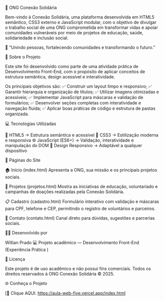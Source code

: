 💙 ONG Conexão Solidária

Bem-vindo à Conexão Solidária, uma plataforma desenvolvida em HTML5 semântico, CSS3 externo e JavaScript modular, com o objetivo de divulgar o trabalho social de uma ONG comprometida em transformar vidas e apoiar comunidades vulneráveis por meio de projetos de educação, saúde, solidariedade e inclusão social.

💛 “Unindo pessoas, fortalecendo comunidades e transformando o futuro.”

📖 Sobre o Projeto

Este site foi desenvolvido como parte de uma atividade prática de Desenvolvimento Front-End, com o propósito de aplicar conceitos de estrutura semântica, design acessível e interatividade.

Os principais objetivos são:
✅ Construir um layout limpo e responsivo;
✅ Garantir hierarquia e organização de títulos;
✅ Utilizar imagens otimizadas e acessíveis;
✅ Implementar JavaScript para máscaras e validação de formulários;
✅ Desenvolver seções completas com interatividade e navegação fluida;
✅ Aplicar boas práticas de código e estrutura de pastas organizada.

💻 Tecnologias Utilizadas

🧩 HTML5 → Estrutura semântica e acessível
🎨 CSS3 → Estilização moderna e responsiva
⚙️ JavaScript (ES6+) → Validação, interatividade e manipulação do DOM
🧭 Design Responsivo → Adaptável a qualquer dispositivo

📸 Páginas do Site

🏠 Início (index.html)
Apresenta a ONG, sua missão e os principais projetos sociais.

💚 Projetos (projetos.html)
Mostra as iniciativas de educação, voluntariado e campanhas de doações realizadas pela Conexão Solidária.

📋 Cadastro (cadastro.html)
Formulário interativo com validação e máscaras para CPF, telefone e CEP, permitindo o registro de voluntários e parceiros.

💌 Contato (contato.html)
Canal direto para dúvidas, sugestões e parcerias sociais.

👩‍💻 Desenvolvido por

Willian Prado
💻 Projeto acadêmico — Desenvolvimento Front-End (Experiência Prática )

🧾 Licença

Este projeto é de uso acadêmico e não possui fins comerciais.
Todos os direitos reservados à ONG Conexão Solidária © 2025.

🌐 Conheça o Projeto

[🔗 Clique AQUI.
https://aula-web-five.vercel.app/index.html



